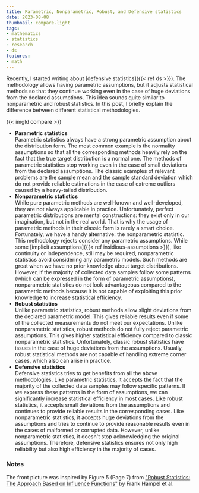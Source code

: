 ```yaml
---
title: Parametric, Nonparametric, Robust, and Defensive statistics
date: 2023-08-08
thumbnail: compare-light
tags:
- mathematics
- statistics
- research
- ds
features:
- math
---
```


Recently, I started writing about [defensive statistics]({{< ref ds >}}).
The methodology allows having parametric assumptions,
  but it adjusts statistical methods so that they continue working even in the case
  of huge deviations from the declared assumptions.
This idea sounds quite similar to nonparametric and robust statistics.
In this post, I briefly explain the difference between different statistical methodologies.

{{< imgld compare >}}

<!--more-->

* **Parametric statistics**  
  Parametric statistics always have a strong parametric assumption about the distribution form.
  The most common example is the normality assumptions so that all the corresponding methods
    heavily rely on the fact that the true target distribution is a normal one.
  The methods of parametric statistics stop working even in the case of small deviations from the declared assumptions.
  The classic examples of relevant problems are the sample mean and the sample standard deviation
    which do not provide reliable estimations in the case of extreme outliers caused by a heavy-tailed distribution.
* **Nonparametric statistics**  
  While pure parametric methods are well-known and well-developed, they are not always applicable in practice.
  Unfortunately, perfect parametric distributions are mental constructions:
    they exist only in our imagination, but not in the real world.
  That is why the usage of parametric methods in their classic form is rarely a smart choice.
  Fortunately, we have a handy alternative: the nonparametric statistic.
  This methodology rejects consider any parametric assumptions.
  While some [implicit assumptions]({{< ref insidious-assumptions >}}), like continuity or independence, still
    may be required, nonparametric statistics avoid considering any parametric models.
  Such methods are great when we have no prior knowledge about target distributions.
  However, if the majority of collected data samples follow some patterns
    (which can be expressed in the form of parametric assumptions),
    nonparametric statistics do not look advantageous compared to the parametric methods
    because it is not capable of exploiting this prior knowledge to increase statistical efficiency.
* **Robust statistics**  
  Unlike parametric statistics, robust methods allow slight deviations from the declared parametric model.
  This gives reliable results even if some of the collected measurements do not meet our expectations.
  Unlike nonparametric statistics, robust methods do not fully reject parametric assumptions.
  This gives higher statistical efficiency compared to classic nonparametric statistics.
  Unfortunately, classic robust statistics have issues in the case of huge deviations from the assumptions.
  Usually, robust statistical methods are not capable of handling extreme corner cases,
    which also can arise in practice.
* **Defensive statistics**  
  Defensive statistics tries to get benefits from all the above methodologies.
  Like parametric statistics,
    it accepts the fact that the majority of the collected data samples may follow specific patterns.
  If we express these patterns in the form of assumptions,
    we can significantly increase statistical efficiency in most cases.
  Like robust statistics,
    it accepts small deviations from the assumptions and
    continues to provide reliable results in the corresponding cases.
  Like nonparametric statistics,
    it accepts huge deviations from the assumptions and
    tries to continue to provide reasonable results even in the cases of malformed or corrupted data.
  However, unlike nonparametric statistics, it doesn't stop acknowledging the original assumptions.
  Therefore, defensive statistics ensures not only high reliability
    but also high efficiency in the majority of cases.

### Notes

The front picture was inspired by Figure 5 (Page 7) from
  ["Robust Statistics: The Approach Based on Influence Functions"](https://onlinelibrary.wiley.com/doi/book/10.1002/9781118186435)
  by Frank Hampel et al.

